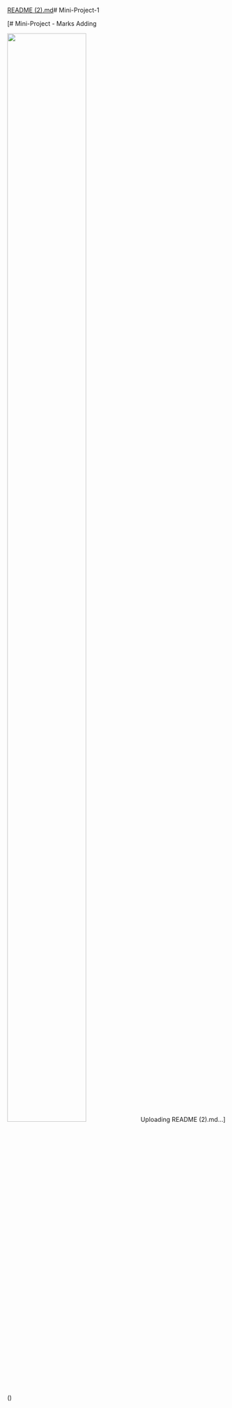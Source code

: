 [README (2).md](https://github.com/user-attachments/files/15857384/README.2.md)# Mini-Project-1



[# Mini-Project - Marks Adding


<img src="https://github.com/psrana/Mini-Project-Marks-Adding/assets/7460892/9be14aa0-eaa0-403a-9575-32771724f0e2" width="60%" height="80%" />
Uploading README (2).md…]()
